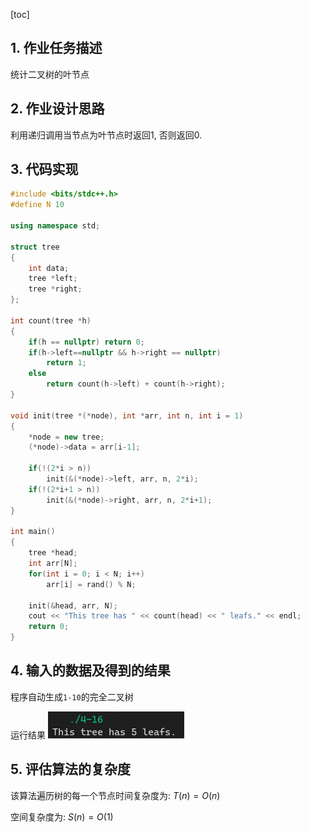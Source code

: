 [toc]

## 1. 作业任务描述

统计二叉树的叶节点

## 2. 作业设计思路

利用递归调用当节点为叶节点时返回1, 否则返回0. 

## 3. 代码实现

```c++
#include <bits/stdc++.h>
#define N 10

using namespace std;

struct tree 
{
    int data;
    tree *left;
    tree *right;
};

int count(tree *h)
{
    if(h == nullptr) return 0;
    if(h->left==nullptr && h->right == nullptr)
        return 1;
    else
        return count(h->left) + count(h->right);
}

void init(tree *(*node), int *arr, int n, int i = 1)
{
    *node = new tree;
    (*node)->data = arr[i-1];

    if(!(2*i > n))
        init(&(*node)->left, arr, n, 2*i);
    if(!(2*i+1 > n))
        init(&(*node)->right, arr, n, 2*i+1);
}

int main()
{
    tree *head;
    int arr[N];
    for(int i = 0; i < N; i++)
        arr[i] = rand() % N;

    init(&head, arr, N);
    cout << "This tree has " << count(head) << " leafs." << endl;
    return 0;
}
```
## 4. 输入的数据及得到的结果

程序自动生成`1-10`的完全二叉树

运行结果
![result](result.png)

## 5. 评估算法的复杂度

该算法遍历树的每一个节点时间复杂度为: $T(n) = O(n)$

空间复杂度为: $S(n) = O(1)$